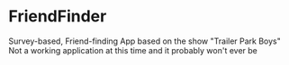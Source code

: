 # FriendFinder
Survey-based, Friend-finding App
based on the show "Trailer Park Boys"
Not a working application at this time and it probably won't ever be
